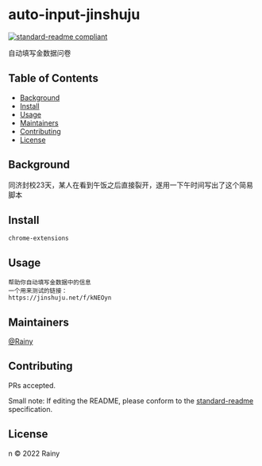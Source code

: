 # auto-input-jinshuju

[![standard-readme compliant](https://img.shields.io/badge/standard--readme-OK-green.svg?style=flat-square)](https://github.com/RichardLitt/standard-readme)

自动填写金数据问卷

## Table of Contents

- [Background](#background)
- [Install](#install)
- [Usage](#usage)
- [Maintainers](#maintainers)
- [Contributing](#contributing)
- [License](#license)

## Background
同济封校23天，某人在看到午饭之后直接裂开，遂用一下午时间写出了这个简易脚本
## Install

```
chrome-extensions
```

## Usage

```
帮助你自动填写金数据中的信息
一个用来测试的链接：
https://jinshuju.net/f/kNEOyn
```

## Maintainers

[@Rainy](https://github.com/Rainy)

## Contributing

PRs accepted.

Small note: If editing the README, please conform to the [standard-readme](https://github.com/RichardLitt/standard-readme) specification.

## License

n © 2022 Rainy
